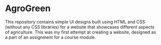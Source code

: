 # AgroGreen
This repository contains simple UI designs built using HTML and CSS (without any CSS libraries) for a website that showcases different aspects of agriculture.
This was my first attempt at creating a website, designed as a part of an assignment for a course module.
